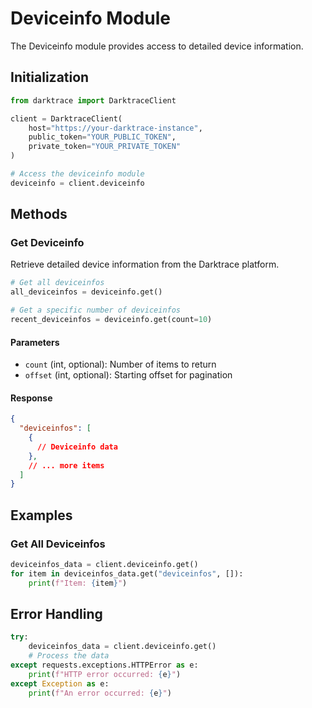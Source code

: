 # Deviceinfo Module

The Deviceinfo module provides access to detailed device information.

## Initialization

```python
from darktrace import DarktraceClient

client = DarktraceClient(
    host="https://your-darktrace-instance",
    public_token="YOUR_PUBLIC_TOKEN",
    private_token="YOUR_PRIVATE_TOKEN"
)

# Access the deviceinfo module
deviceinfo = client.deviceinfo
```

## Methods

### Get Deviceinfo

Retrieve detailed device information from the Darktrace platform.

```python
# Get all deviceinfos
all_deviceinfos = deviceinfo.get()

# Get a specific number of deviceinfos
recent_deviceinfos = deviceinfo.get(count=10)
```

#### Parameters

- `count` (int, optional): Number of items to return
- `offset` (int, optional): Starting offset for pagination

#### Response

```json
{
  "deviceinfos": [
    {
      // Deviceinfo data
    },
    // ... more items
  ]
}
```

## Examples

### Get All Deviceinfos

```python
deviceinfos_data = client.deviceinfo.get()
for item in deviceinfos_data.get("deviceinfos", []):
    print(f"Item: {item}")
```

## Error Handling

```python
try:
    deviceinfos_data = client.deviceinfo.get()
    # Process the data
except requests.exceptions.HTTPError as e:
    print(f"HTTP error occurred: {e}")
except Exception as e:
    print(f"An error occurred: {e}")
```
